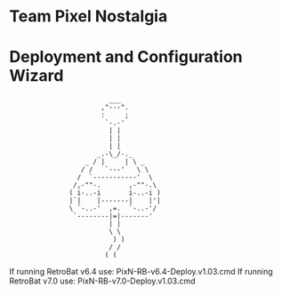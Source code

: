 #       Team Pixel Nostalgia
# Deployment and Configuration Wizard

                             ___
                           ,"---".
                           :     ;
                            `-.-'
                             | |
                             | |
                             | |
                          _.-\_/-._
                       _ / |     | \ _
                      / /   `---'   \ \
                     /  `-----------'  \
                    /,-""-.       ,-""-.\
                   ( i-..-i       i-..-i )
                   |`|    |-------|    |'|
                   \ `-..-'  ,=.  `-..-'/
                    `--------|=|-------'
                             | |
                             \ \
                              ) )
                             / /
                            ( (

  If running RetroBat v6.4 use: PixN-RB-v6.4-Deploy.v1.03.cmd
  If running RetroBat v7.0 use: PixN-RB-v7.0-Deploy.v1.03.cmd

